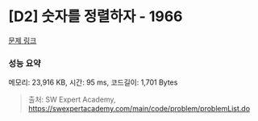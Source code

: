 # [D2] 숫자를 정렬하자 - 1966 

[문제 링크](https://swexpertacademy.com/main/code/problem/problemDetail.do?contestProbId=AV5PrmyKAWEDFAUq) 

### 성능 요약

메모리: 23,916 KB, 시간: 95 ms, 코드길이: 1,701 Bytes



> 출처: SW Expert Academy, https://swexpertacademy.com/main/code/problem/problemList.do